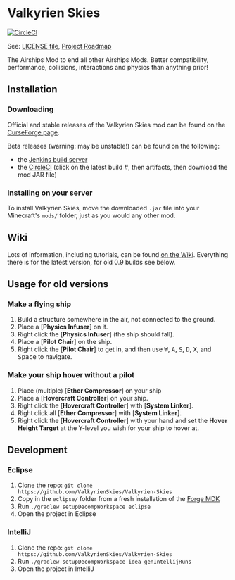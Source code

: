 
# Valkyrien Skies
[![CircleCI](https://circleci.com/gh/ValkyrienSkies/Valkyrien-Skies.svg?style=svg)](https://circleci.com/gh/ValkyrienSkies/Valkyrien-Skies)

See: [LICENSE file](https://github.com/ValkyrienSkies/Valkyrien-Skies/blob/8778e9d45f16c1f60e8149ab6cbdbabbdebc1278/LICENSE), [Project Roadmap](https://github.com/ValkyrienSkies/Valkyrien-Skies/wiki/Roadmap)

The Airships Mod to end all other Airships Mods. Better compatibility, performance, collisions, interactions and physics than anything prior!

## Installation

### Downloading
Official and stable releases of the Valkyrien Skies mod can be found on the [CurseForge page](https://minecraft.curseforge.com/projects/valkyrien-skies/files).

Beta releases (warning: may be unstable!) can be found on the following:
- the [Jenkins build server](https://jenkins.daporkchop.net/job/Minecraft/job/ValkyrienWarfare/) 
- the [CircleCI](https://circleci.com/gh/ValkyrienSkies/Valkyrien-Skies/tree/master) (click on the latest build #, then artifacts, then download the mod JAR file)

### Installing on your server
To install Valkyrien Skies, move the downloaded `.jar` file into your Minecraft's `mods/` folder, just as you would any other mod.

## Wiki

Lots of information, including tutorials, can be found [on the Wiki](https://wiki.valkyrienskies.org).
Everything there is for the latest version, for old 0.9 builds see below.

## Usage for old versions

### Make a flying ship
1. Build a structure somewhere in the air, not connected to the ground.
2. Place a [**Physics Infuser**] on it.
3. Right click the [**Physics Infuser**] (the ship should fall).
4. Place a [**Pilot Chair**] on the ship.
5. Right click the [**Pilot Chair**] to get in, and then use <kbd>W</kbd>, <kbd>A</kbd>, <kbd>S</kbd>, <kbd>D</kbd>, <kbd>X</kbd>, and <kbd>Space</kbd> to navigate.

### Make your ship hover without a pilot

1. Place (multiple) [**Ether Compressor**] on your ship
2. Place a [**Hovercraft Controller**] on your ship.
3. Right click the [**Hovercraft Controller**] with [**System Linker**].
4. Right click all [**Ether Compressor**] with [**System Linker**].
5. Right click the [**Hovercraft Controller**] with your hand and set the **Hover Height Target** at the Y-level you wish for your ship to hover at.

## Development

### Eclipse
1. Clone the repo: `git clone https://github.com/ValkyrienSkies/Valkyrien-Skies`
2. Copy in the `eclipse/` folder from a fresh installation of the [Forge MDK](http://files.minecraftforge.net)
3. Run `./gradlew setupDecompWorkspace eclipse`
4. Open the project in Eclipse

### IntelliJ
1.  Clone the repo: `git clone https://github.com/ValkyrienSkies/Valkyrien-Skies`
2. Run `./gradlew setupDecompWorkspace idea genIntellijRuns`
3. Open the project in IntelliJ
